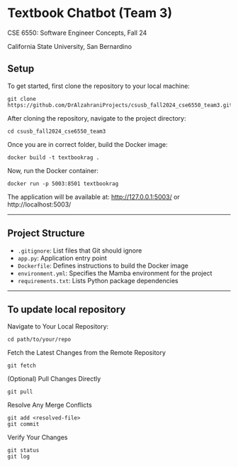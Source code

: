 # Textbook Chatbot (Team 3)

CSE 6550: Software Engineer Concepts, Fall 24

California State University, San Bernardino

## Setup
To get started, first clone the repository to your local machine:
```
git clone https://github.com/DrAlzahraniProjects/csusb_fall2024_cse6550_team3.git
```

After cloning the repository, navigate to the project directory:
```
cd csusb_fall2024_cse6550_team3
```

Once you are in correct folder, build the Docker image:
```
docker build -t textbookrag .
```

Now, run the Docker container:
```
docker run -p 5003:8501 textbookrag
```
The application will be available at: http://127.0.0.1:5003/ or http://localhost:5003/

---
## Project Structure

- `.gitignore`: List files that Git should ignore
- `app.py`: Application entry point
- `Dockerfile`: Defines instructions to build the Docker image
- `environment.yml`: Specifies the Mamba environment for the project
- `requirements.txt`: Lists Python package dependencies

---
## To update local repository

Navigate to Your Local Repository:

```
cd path/to/your/repo
```
Fetch the Latest Changes from the Remote Repository
```
git fetch
```
(Optional) Pull Changes Directly
```
git pull
```
Resolve Any Merge Conflicts
```
git add <resolved-file>
git commit
```
Verify Your Changes
```
git status
git log
```

